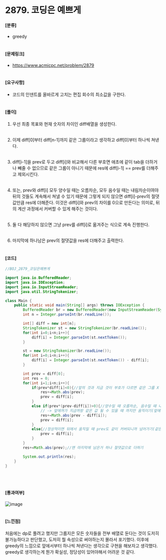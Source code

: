 <h1> 2879. 코딩은 예쁘게 </h1>

#### [분류]
- greedy
<br><br>

#### [문제링크]
- https://www.acmicpc.net/problem/2879
<br><br>


#### [요구사항]
- 코드의 인덴트를 올바르게 고치는 편집 회수의 최소값을 구한다.<br><br> 

#### [풀이]

1. 우선 최종 목표와 현재 숫자의 차이인 diff배열을 생성한다.<br><br>

2. 이제 diff[0]부터 diff[n-1]까지 같은 그룹이라고 생각하고 diff[0]부터 하나씩 쳐낸다.<br><br>

3. diff[i-1]을 prev로 두고 diff[i]와 비교해서 다른 부호면 애초에 같이 tab을 더하거나 빼줄 수 없으므로 같은 그룹이 아니기 때문에 res에 diff[i-1] == prev를 더해주고 제외시킨다.<br><br>

4. 또는, prev와 diff[i] 모두 양수일 때는 오름차순, 모두 음수일 때는 내림차순이여야 뒤의 것들도 계속해서 쳐낼 수 있기 때문에 그렇게 되지 않으면 diff[i]-prev의 절댓값만큼 res에 더해준다. 이것은 diff[i]와 prev의 차이를 0으로 만든다는 의미로, 뒤의 계산 과정에서 커버할 수 있게 해주는 것이다.<br><br>

5. 둘 다 해당하지 않으면 그냥 prev를 diff[i]로 옮겨주는 식으로 계속 진행한다.<br><br>

6. 마지막에 하나남은 prev의 절댓값을 res에 더해주고 출력한다.<br><br>

#### [코드]
```java
//BOJ_2879_코딩은예쁘게

import java.io.BufferedReader;
import java.io.IOException;
import java.io.InputStreamReader;
import java.util.StringTokenizer;

class Main {
    public static void main(String[] args) throws IOException {
        BufferedReader br = new BufferedReader(new InputStreamReader(System.in));
        int n = Integer.parseInt(br.readLine());

        int[] diff = new int[n];
        StringTokenizer st = new StringTokenizer(br.readLine());
        for(int i=0;i<n;i++){
            diff[i] = Integer.parseInt(st.nextToken());
        }

        st = new StringTokenizer(br.readLine());
        for(int i=0;i<n;i++){
            diff[i] = Integer.parseInt(st.nextToken()) - diff[i];
        }

        int prev = diff[0];
        int res = 0;
        for(int i=1;i<n;i++){
            if(prev*diff[i]<0){//앞의 것과 지금 것이 부호가 다르면 같은 그룹 X -> 즉, 앞에꺼는 따로 처리
                res+=Math.abs(prev);
                prev = diff[i];
            }
            else if(prev*(prev-diff[i])>0){//양수일 때 오름차순, 음수일 때 내림차순으로 되지 않으면 역시 그룹X
                // -> 앞에꺼가 지금꺼랑 같은 값 될 수 있을 때 까지만 움직이기(앞에 곱해준 prev는 단순히 부호용
                res+=Math.abs(prev - diff[i]);
                prev = diff[i];
            }
            else{//정상적이면 뒤에서 움직일 때 prev도 같이 커버되니까 넘어가기(같은그룹O)
                prev = diff[i];
            }
        }
        res+=Math.abs(prev);//맨 마지막에 남은거 하나 절댓값으로 더하기

        System.out.println(res);
    }
}
```
<br><br>

#### [통과여부]
![image](https://user-images.githubusercontent.com/54053016/124877420-05671780-e006-11eb-8cd6-28702cd8530b.png)
<br><br>

#### [느낀점]
처음에는 dp로 풀려고 했지만 그룹지은 모든 숫자들을 전부 배열로 둔다는 것이 도저히 불가능하다고 판단했고, 도저히 뭘 속성으로 써야하는지 몰라서 포기했다.
이후에 greedy의 느낌으로 앞에서부터 하나씩 쳐낸다는 생각으로 구현을 해보자고 생각했다. greedy로 생각하는게 뭔가 확실성, 정당성이 있어야해서 어려운 것 같다.